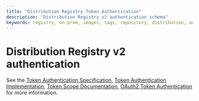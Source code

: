 ```yaml
---
title: "Distribution Registry Token Authentication"
description: "Distribution Registry v2 authentication schema"
keywords: registry, on-prem, images, tags, repository, distribution, authentication, advanced
---
```


# Distribution Registry v2 authentication

See the [Token Authentication Specification](token),
[Token Authentication Implementation](jwt),
[Token Scope Documentation](scope),
[OAuth2 Token Authentication](oauth) for more information.
